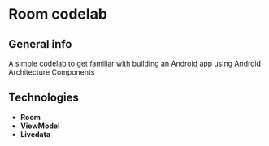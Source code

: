 # Room codelab
## General info

A simple codelab to get familiar with building an Android app using Android Architecture Components

## Technologies

- **Room** 
- **ViewModel**
- **Livedata**
